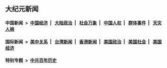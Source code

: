 ## 大纪元新闻

#### 中国新闻 &nbsp;>&nbsp; [中国经济](indexes/ncid283/README.md?08232045) &nbsp;| &nbsp; [大陆政治](indexes/ncid277/README.md?08232045) &nbsp;| &nbsp; [社会万象](indexes/ncid282/README.md?08232045) &nbsp;| &nbsp; [中国人权](indexes/ncid278/README.md?08232045) &nbsp;| &nbsp; [群体事件](indexes/ncid279/README.md?08232045) &nbsp;| &nbsp; [天灾人祸](indexes/ncid280/README.md?08232045)

#### 国际新闻 &nbsp;>&nbsp; [美中关系](indexes/nf1412576/README.md?08232045) &nbsp;| &nbsp; [台湾新闻](indexes/ncid1349361/README.md?08232045) &nbsp;| &nbsp; [香港新闻](indexes/ncid1349362/README.md?08232045) &nbsp;| &nbsp; [美国政治](indexes/ncid1078159/README.md?08232045) &nbsp;| &nbsp; [美国社会](indexes/ncid1078160/README.md?08232045) &nbsp;| &nbsp; [美国经济](indexes/ncid1078158/README.md?08232045)

#### 特别专题 &nbsp;>&nbsp; [中共百年历史](https://github.com/epoch-news/epoch-special/blob/master/README.md?08232045)  
